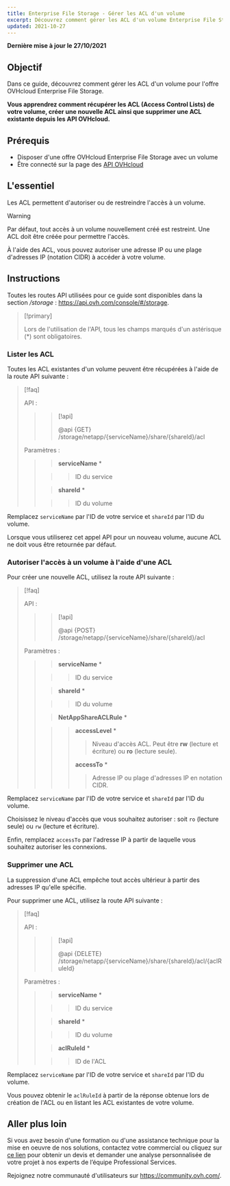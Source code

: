 ```yaml
---
title: Enterprise File Storage - Gérer les ACL d'un volume
excerpt: Découvrez comment gérer les ACL d'un volume Enterprise File Storage en utilisant les API OVHcloud
updated: 2021-10-27
---
```


**Dernière mise à jour le 27/10/2021**

## Objectif

Dans ce guide, découvrez comment gérer les ACL d'un volume pour l'offre OVHcloud Enterprise File Storage.

**Vous apprendrez comment récupérer les ACL (Access Control Lists) de votre volume, créer une nouvelle ACL ainsi que supprimer une ACL existante depuis les API OVHcloud.**

## Prérequis

- Disposer d'une offre OVHcloud Enterprise File Storage avec un volume
- Être connecté sur la page des [API OVHcloud](https://api.ovh.com/)

## L'essentiel

Les ACL permettent d'autoriser ou de restreindre l'accès à un volume.

> [!warning]
>
> Par défaut, tout accès à un volume nouvellement créé est restreint. Une ACL doit être créée pour permettre l'accès.
>

À l'aide des ACL, vous pouvez autoriser une adresse IP ou une plage d'adresses IP (notation CIDR) à accéder à votre volume.

## Instructions

Toutes les routes API utilisées pour ce guide sont disponibles dans la section */storage* : <https://api.ovh.com/console/#/storage>.

> [!primary]
>
> Lors de l'utilisation de l'API, tous les champs marqués d'un astérisque (\*) sont obligatoires.
>

### Lister les ACL

Toutes les ACL existantes d'un volume peuvent être récupérées à l'aide de la route API suivante :

> [!faq]
>
> API :
>
>> > [!api]
>> >
>> > @api {GET} /storage/netapp/{serviceName}/share/{shareId}/acl
>> >
>>
>
> Paramètres :
>
>> > **serviceName** *
>>
>> >> ID du service
>>
>> > **shareId** *
>>
>> >> ID du volume
>

Remplacez `serviceName` par l'ID de votre service et `shareId` par l'ID du volume.

Lorsque vous utiliserez cet appel API pour un nouveau volume, aucune ACL ne doit vous être retournée par défaut.

### Autoriser l'accès à un volume à l'aide d'une ACL

Pour créer une nouvelle ACL, utilisez la route API suivante :

> [!faq]
>
> API :
>
>> > [!api]
>> >
>> > @api {POST} /storage/netapp/{serviceName}/share/{shareId}/acl
>> >
>>
>
> Paramètres :
>
>> > **serviceName** *
>>
>> >> ID du service
>>
>> > **shareId** *
>>
>> >> ID du volume
>>
>> > **NetAppShareACLRule** *
>>
>> >> **accessLevel** *
>> >>
>> >> > Niveau d'accès ACL. Peut être **rw** (lecture et écriture) ou **ro** (lecture seule).
>> >>
>> >> **accessTo** *
>> >>
>> >> > Adresse IP ou plage d'adresses IP en notation CIDR.
>

Remplacez `serviceName` par l'ID de votre service et `shareId` par l'ID du volume.

Choisissez le niveau d'accès que vous souhaitez autoriser : soit `ro` (lecture seule) ou `rw` (lecture et écriture).

Enfin, remplacez `accessTo` par l'adresse IP à partir de laquelle vous souhaitez autoriser les connexions.

### Supprimer une ACL

La suppression d'une ACL empêche tout accès ultérieur à partir des adresses IP qu'elle spécifie.

Pour supprimer une ACL, utilisez la route API suivante :

> [!faq]
>
> API :
>
>> > [!api]
>> >
>> > @api {DELETE} /storage/netapp/{serviceName}/share/{shareId}/acl/{aclRuleId}
>> >
>>
>
> Paramètres :
>
>> > **serviceName** *
>>
>> >> ID du service
>>
>> > **shareId** *
>>
>> >> ID du volume
>>
>> > **aclRuleId** *
>>
>> >> ID de l'ACL
>

Remplacez `serviceName` par l'ID de votre service et `shareId` par l'ID du volume.

Vous pouvez obtenir le `aclRuleId` à partir de la réponse obtenue lors de création de l'ACL ou en listant les ACL existantes de votre volume.

## Aller plus loin

Si vous avez besoin d'une formation ou d'une assistance technique pour la mise en oeuvre de nos solutions, contactez votre commercial ou cliquez sur [ce lien](https://www.ovhcloud.com/fr/professional-services/) pour obtenir un devis et demander une analyse personnalisée de votre projet à nos experts de l’équipe Professional Services.

Rejoignez notre communauté d'utilisateurs sur <https://community.ovh.com/>.
